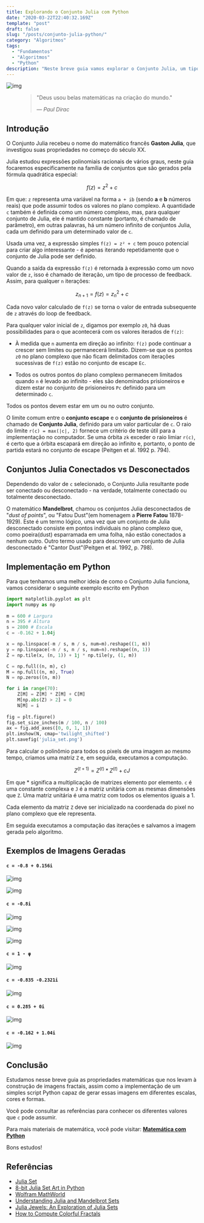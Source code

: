 ```yaml
---
title: Explorando o Conjunto Julia com Python
date: "2020-03-22T22:40:32.169Z"
template: "post"
draft: false
slug: "/posts/conjunto-julia-python/"
category: "Algoritmos"
tags:
  - "Fundamentos"
  - "Algoritmos"
  - "Python"
description: "Neste breve guia vamos explorar o Conjunto Julia, um tipo de Fractal: padrões infinitamente complexos que são auto-similares em diferentes escalas."
---
```


![img](https://raw.githubusercontent.com/the-akira/PythonExperimentos/master/Imagens/Julia/julia01.png)

<figure>
    <blockquote>
        <p>"Deus usou belas matemáticas na criação do mundo."</p>
        <footer>
            <cite>— Paul Dirac</cite>
        </footer>
    </blockquote>
</figure>

## Introdução

O Conjunto Julia recebeu o nome do matemático francês **Gaston Julia**, que investigou suas propriedades no começo do século XX.

Julia estudou expressões polinomiais racionais de vários graus, neste guia focaremos especificamente na família de conjuntos que são gerados pela fórmula quadrática especial: 

$$
f(z) = z^2 + c
$$

Em que: `z` representa uma variável na forma `a + ib` (sendo **a** e **b** números reais) que pode assumir todos os valores no plano complexo. A quantidade `c` também é definida como um número complexo, mas, para qualquer conjunto de Julia, ele é mantido constante (portanto, é chamado de parâmetro), em outras palavras, há um número infinito de conjuntos Julia, cada um definido para um determinado valor de `c`.

Usada uma vez, a expressão simples `f(z) = z² + c` tem pouco potencial para criar algo interessante - é apenas iterando repetidamente que o conjunto de Julia pode ser definido. 

Quando a saída da expressão `f(z)` é retornada à expressão como um novo valor de `z`, isso é chamado de iteração, um tipo de processo de feedback. Assim, para qualquer `n` iterações:

$$
z_{n+1} = f(z) = z_n^2 + c
$$

Cada novo valor calculado de `f(z)` se torna o valor de entrada subsequente de `z` através do loop de feedback.

Para qualquer valor inicial de `z`, digamos por exemplo `z0`, há duas possibilidades para o que acontecerá com os valores iterados de `f(z)`: 

- À medida que `n` aumenta em direção ao infinito: `f(z)` pode continuar a crescer sem limites ou permanecerá limitado. Dizem-se que os pontos `z0` no plano complexo que não ficam delimitados com iterações sucessivas de `f(z)` estão no conjunto de escape `Ec`. 

- Todos os outros pontos do plano complexo permanecem limitados quando `n` é levado ao infinito - eles são denominados prisioneiros e dizem estar no conjunto de prisioneiros `Pc` definido para um determinado `c`. 

Todos os pontos devem estar em um ou no outro conjunto. 

O limite comum entre o **conjunto escape** e o **conjunto de prisioneiros** é chamado de **Conjunto Julia**, definido para um valor particular de `c`. O raio do limite `r(c) = max(|c|, 2)` fornece um critério de teste útil para a implementação no computador. Se uma órbita `zk` exceder o raio limiar `r(c)`, é certo que a órbita escapará em direção ao infinito e, portanto, o ponto de partida estará no conjunto de escape (Peitgen et al. 1992 p. 794).

## Conjuntos Julia Conectados vs Desconectados

Dependendo do valor de `c` selecionado, o Conjunto Julia resultante pode ser conectado ou desconectado - na verdade, totalmente conectado ou totalmente desconectado.

O matemático **Mandelbrot**, chamou os conjuntos Julia desconectados de "*dust of points*", ou "Fatou Dust"(em homenagem a **Pierre Fatou** 1878-1929). Este é um termo lógico, uma vez que um conjunto de Julia desconectado consiste em pontos individuais no plano complexo que, como poeira(dust) esparramada em uma folha, não estão conectados a nenhum outro. Outro termo usado para descrever um conjunto de Julia desconectado é "Cantor Dust"(Peitgen et al. 1992, p. 798).

## Implementação em Python

Para que tenhamos uma melhor ideia de como o Conjunto Julia funciona, vamos considerar o seguinte exemplo escrito em Python

```python
import matplotlib.pyplot as plt
import numpy as np
 
m = 600 # Largura
n = 395 # Altura
s = 2800 # Escala
c = -0.162 + 1.04j

x = np.linspace(-m / s, m / s, num=m).reshape((1, m))
y = np.linspace(-n / s, n / s, num=n).reshape((n, 1))
Z = np.tile(x, (n, 1)) + 1j * np.tile(y, (1, m))

C = np.full((n, m), c)
M = np.full((n, m), True)
N = np.zeros((n, m))

for i in range(70):
    Z[M] = Z[M] * Z[M] + C[M]
    M[np.abs(Z) > 2] = 0
    N[M] = i
 
fig = plt.figure()
fig.set_size_inches(m / 100, n / 100)
ax = fig.add_axes([0, 0, 1, 1])
plt.imshow(N, cmap='twilight_shifted')
plt.savefig('julia_set.png')
```

Para calcular o polinômio para todos os pixels de uma imagem ao mesmo tempo, criamos uma matriz `Z` e, em seguida, executamos a computação.

$$
Z^{(t+1)} = Z^{(t)} * Z^{(t)} + cJ
$$

Em que * significa a multiplicação de matrizes elemento por elemento. `c` é uma constante complexa e `J` é a matriz unitária com as mesmas dimensões que `Z`. Uma matriz unitária é uma matriz com todos os elementos iguais a 1.

Cada elemento da matriz `Z` deve ser inicializado na coordenada do pixel no plano complexo que ele representa.

Em seguida executamos a computação das iterações e salvamos a imagem gerada pelo algoritmo.

## Exemplos de Imagens Geradas

#### `c = -0.8 + 0.156i`

![img](https://raw.githubusercontent.com/the-akira/PythonExperimentos/master/Imagens/Julia/julia02.png)

![img](https://raw.githubusercontent.com/the-akira/PythonExperimentos/master/Imagens/Julia/julia03.png)

#### `c = -0.8i`

![img](https://raw.githubusercontent.com/the-akira/PythonExperimentos/master/Imagens/Julia/julia04.png)

![img](https://raw.githubusercontent.com/the-akira/PythonExperimentos/master/Imagens/Julia/julia05.png)

![img](https://raw.githubusercontent.com/the-akira/PythonExperimentos/master/Imagens/Julia/julia06.png)

#### `c = 1 - φ`

![img](https://raw.githubusercontent.com/the-akira/PythonExperimentos/master/Imagens/Julia/julia07.png)

#### `c = -0.835 -0.2321i`

![img](https://raw.githubusercontent.com/the-akira/PythonExperimentos/master/Imagens/Julia/julia10.png)

#### `c = 0.285 + 0i`

![img](https://raw.githubusercontent.com/the-akira/PythonExperimentos/master/Imagens/Julia/julia08.png)

#### `c = -0.162 + 1.04i`

![img](https://raw.githubusercontent.com/the-akira/PythonExperimentos/master/Imagens/Julia/julia09.png)

## Conclusão

Estudamos nesse breve guia as propriedades matemáticas que nos levam à construção de imagens fractais, assim como a implementação de um simples script Python capaz de gerar essas imagens em diferentes escalas, cores e formas.

Você pode consultar as referências para conhecer os diferentes valores que `c` pode assumir.

Para mais materiais de matemática, você pode visitar: **[Matemática com Python](https://github.com/the-akira/Python-Matematica)**

Bons estudos!

## Referências

- [Julia Set](https://en.wikipedia.org/wiki/Julia_set)
- [8-bit Julia Set Art in Python](https://reasonabledeviations.com/2017/09/03/python-julia-set/)
- [Wolfram MathWorld](https://mathworld.wolfram.com/JuliaSet.html)
- [Understanding Julia and Mandelbrot Sets](https://www.karlsims.com/julia.html)
- [Julia Jewels: An Exploration of Julia Sets](https://www.mcgoodwin.net/julia/juliajewels.html)
- [How to Compute Colorful Fractals](https://tomroelandts.com/articles/how-to-compute-colorful-fractals-using-numpy-and-matplotlib)